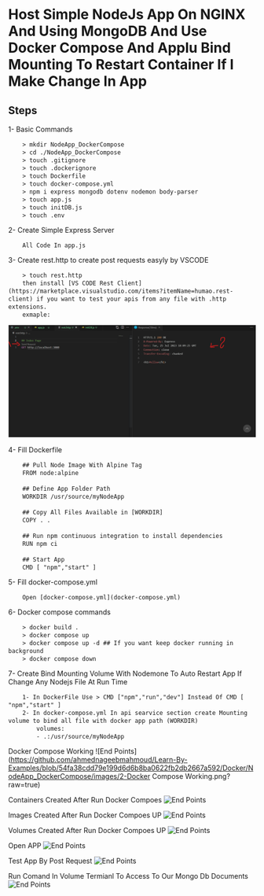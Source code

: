 Host Simple NodeJs App On NGINX And Using MongoDB And Use Docker Compose And Applu Bind Mounting To Restart Container If I Make Change In App 
=====

Steps
-----------------------------------------
1- Basic Commands
```
    > mkdir NodeApp_DockerCompose
    > cd ./NodeApp_DockerCompose
    > touch .gitignore
    > touch .dockerignore
    > touch Dockerfile
    > touch docker-compose.yml
    > npm i express mongodb dotenv nodemon body-parser
    > touch app.js
    > touch initDB.js
    > touch .env
```

2- Create Simple Express Server 
```
    All Code In app.js
```

3- Create rest.http to create post requests easyly by VSCODE
```
    > touch rest.http
    then install [VS CODE Rest Client](https://marketplace.visualstudio.com/items?itemName=humao.rest-client) if you want to test your apis from any file with .http extensions.
    exmaple:
```
![End Points](https://github.com/ahmednageebmahmoud/Learn-By-Examples/blob/54fa38cdd79e199d6d6b8ba0622fb2db2667a592/Docker/NodeApp_DockerCompose/images/1-rest-http.png?raw=true)


4- Fill Dockerfile
```
    ## Pull Node Image With Alpine Tag
    FROM node:alpine

    ## Define App Folder Path
    WORKDIR /usr/source/myNodeApp

    ## Copy All Files Available in [WORKDIR]
    COPY . .

    ## Run npm continuous integration to install dependencies 
    RUN npm ci

    ## Start App
    CMD [ "npm","start" ]
````

5- Fill docker-compose.yml 
```
    Open [docker-compose.yml](docker-compose.yml)

```


6- Docker compose commands  
```
    > docker build .
    > docker compose up 
    > docker compose up -d ## If you want keep docker running in background 
    > docker compose down

```

7- Create Bind Mounting Volume With Nodemone To Auto Restart App If Change Any Nodejs File At Run Time  
```
    1- In DockerFile Use > CMD ["npm","run","dev"] Instead Of CMD [ "npm","start" ]
    2- In docker-compose.yml In api searvice section create Mounting volume to bind all file with docker app path (WORKDIR)
        volumes:
        - .:/usr/source/myNodeApp
```

Docker Compose Working 
![End Points](https://github.com/ahmednageebmahmoud/Learn-By-Examples/blob/54fa38cdd79e199d6d6b8ba0622fb2db2667a592/Docker/NodeApp_DockerCompose/images/2-Docker Compose Working.png?raw=true)

Containers Created After Run Docker Compoes 
![End Points](https://github.com/ahmednageebmahmoud/Learn-By-Examples/blob/54fa38cdd79e199d6d6b8ba0622fb2db2667a592/Docker/NodeApp_DockerCompose/images/3-Containers-Created-After-Run-Docker-Compose.png?raw=true)

Images Created After Run Docker Compoes UP
![End Points](https://github.com/ahmednageebmahmoud/Learn-By-Examples/blob/54fa38cdd79e199d6d6b8ba0622fb2db2667a592/Docker/NodeApp_DockerCompose/images/4--Images-Created-After-Run-Docker-Compoes-UP.png?raw=true)

Volumes Created After Run Docker Compoes UP
![End Points](https://github.com/ahmednageebmahmoud/Learn-By-Examples/blob/54fa38cdd79e199d6d6b8ba0622fb2db2667a592/Docker/NodeApp_DockerCompose/images/5-Volumes-Created-After-Run-Docker-Compoes-UP.png?raw=true)

Open APP
![End Points](https://github.com/ahmednageebmahmoud/Learn-By-Examples/blob/54fa38cdd79e199d6d6b8ba0622fb2db2667a592/Docker/NodeApp_DockerCompose/images/6-Open-APP.png?raw=true)

Test App By Post Request
![End Points](https://github.com/ahmednageebmahmoud/Learn-By-Examples/blob/54fa38cdd79e199d6d6b8ba0622fb2db2667a592/Docker/NodeApp_DockerCompose/images/7-Test-App-By-Post-Request?raw=true)

Run Comand In Volume Termianl To Access To Our Mongo Db Documents
![End Points](https://github.com/ahmednageebmahmoud/Learn-By-Examples/blob/54fa38cdd79e199d6d6b8ba0622fb2db2667a592/Docker/NodeApp_DockerCompose/images/8-Run-Comand-In-Volume-Termianl-To-Access-To-Our-Mongo-Db-Documents.png?raw=true)
